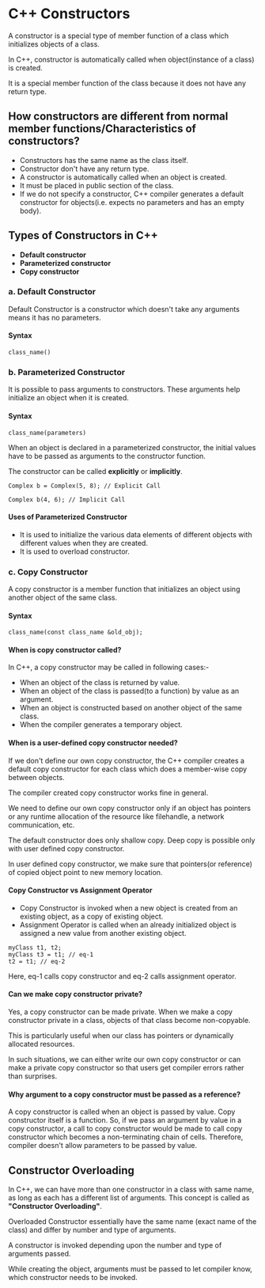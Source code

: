 
# C++ Constructors

A constructor is a special type of member function of a class which initializes objects of a class.

In C++, constructor is automatically called when object(instance of a class) is created.

It is a special member function of the class because it does not have any return type.

## How constructors are different from normal member functions/Characteristics of constructors?
- Constructors has the same name as the class itself.
- Constructor don't have any return type.
- A constructor is automatically called when an object is created.
- It must be placed in public section of the class.
- If we do not specify a constructor, C++ compiler generates a default constructor for objects(i.e. expects no parameters and has an empty body).

## Types of Constructors in C++
- **Default constructor**
- **Parameterized constructor**
- **Copy constructor**

### a. Default Constructor
Default Constructor is a constructor which doesn't take any arguments means it has no parameters.

#### Syntax
```
class_name()
```

### b. Parameterized Constructor
It is possible to pass arguments to constructors. These arguments help initialize an object when it is created.

#### Syntax
```
class_name(parameters)
```
When an object is declared in a parameterized constructor, the initial values have to be passed as arguments to the constructor function.

The constructor can be called **explicitly** or **implicitly**.

```
Complex b = Complex(5, 8); // Explicit Call

Complex b(4, 6); // Implicit Call
```

#### Uses of Parameterized Constructor
- It is used to initialize the various data elements of different objects with different values when they are created.
- It is used to overload constructor.

### c. Copy Constructor
A copy constructor is a member function that initializes an object using another object of the same class.

#### Syntax
```
class_name(const class_name &old_obj);
```
#### When is copy constructor called?
In C++, a copy constructor may be called in following cases:-
- When an object of the class is returned by value.
- When an object of the class is passed(to a function) by value as an argument.
- When an object is constructed based on another object of the same class.
- When the compiler generates a temporary object.

#### When is a user-defined copy constructor needed?
If we don't define our own copy constructor, the C++ compiler creates a default copy constructor for each class which does a member-wise copy between objects.

The compiler created copy constructor works fine in general.

We need to define our own copy constructor only if an object has pointers or any runtime allocation of the resource like filehandle, a network communication, etc.

The default constructor does only shallow copy. Deep copy is possible only with user defined copy constructor.

In user defined copy constructor, we make sure that pointers(or reference) of copied object point to new memory location.

#### Copy Constructor vs Assignment Operator
- Copy Constructor is invoked when a new object is created from an existing object, as a copy of existing object.
- Assignment Operator is called when an already initialized object is assigned a new value from another existing object. 
```
myClass t1, t2;
myClass t3 = t1; // eq-1
t2 = t1; // eq-2
```
Here, eq-1 calls copy constructor and eq-2 calls assignment operator.

#### Can we make copy constructor private?
Yes, a copy constructor can be made private. When we make a copy constructor private in a class, objects of that class become non-copyable.

This is particularly useful when our class has pointers or dynamically allocated resources.

In such situations, we can either write our own copy constructor or can make a private copy constructor so that users get compiler errors rather than surprises.

#### Why argument to a copy constructor must be passed as a reference?
A copy constructor is called when an object is passed by value. Copy constructor itself is a function. 
So, if we pass an argument by value in a copy constructor, a call to copy constructor would be made to 
call copy constructor which becomes a non-terminating chain of cells. Therefore, compiler doesn't allow 
parameters to be passed by value.

## Constructor Overloading
In C++, we can have more than one constructor in a class with same name, as long as each has a different list of arguments. This concept is called as **"Constructor Overloading"**.

Overloaded Constructor essentially have the same name (exact name of the class) and differ by number and type of arguments.

A constructor is invoked depending upon the number and type of arguments passed.

While creating the object, arguments must be passed to let compiler know, which constructor needs to be invoked.